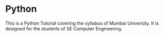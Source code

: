 # Python

This is a Python Tutorial covering the syllabus of Mumbai University. It is designed for the students of SE Computer Engineering.
